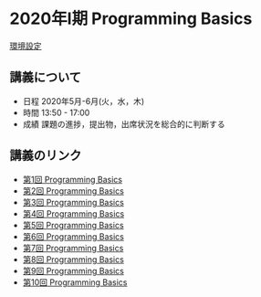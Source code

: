 # 2020年I期 Programming Basics

[環境設定](https://github.com/omas-public/bootcamp2020.git) 

## 講義について

- 日程 2020年5月-6月(火，水，木)
- 時間 13:50 - 17:00
- 成績 課題の進捗，提出物，出席状況を総合的に判断する


## 講義のリンク

- [第1回 Programming Basics](lesson0512.md)
- [第2回 Programming Basics](lesson0513.md)
- [第3回 Programming Basics](lesson0514.md)
- [第4回 Programming Basics](lesson0519.md)
- [第5回 Programming Basics](lesson0520.md)
- [第6回 Programming Basics](lesson0521.md)
- [第7回 Programming Basics](lesson0526.md)
- [第8回 Programming Basics](lesson0527.md)
- [第9回 Programming Basics](lesson0528.md)
- [第10回 Programming Basics](lesson0602.md)